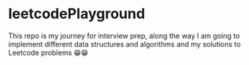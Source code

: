 # leetcodePlayground
This repo is my journey for interview prep, along the way I am going to implement different data structures and algorithms and my solutions to Leetcode problems 😁😁

